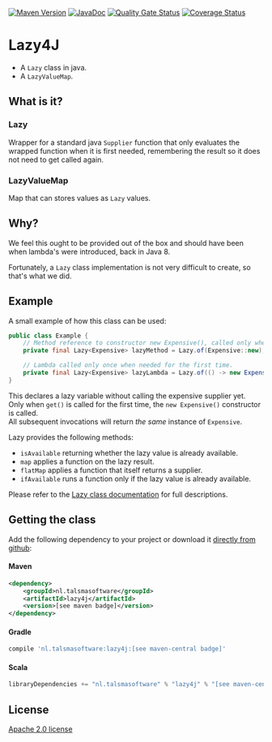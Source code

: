 [![Maven Version][maven-img]][maven]
[![JavaDoc][javadoc-img]][javadoc]
[![Quality Gate Status](https://sonarcloud.io/api/project_badges/measure?project=talsma-ict_lazy4j&metric=alert_status)](https://sonarcloud.io/summary/new_code?id=talsma-ict_lazy4j)
[![Coverage Status][coveralls-img]][coveralls]

# Lazy4J

- A `Lazy` class in java.
- A `LazyValueMap`.

## What is it?

### Lazy

Wrapper for a standard java `Supplier` function that only evaluates the wrapped function when it is first needed,
remembering the result so it does not need to get called again.

### LazyValueMap

Map that can stores values as `Lazy` values.

## Why?

We feel this ought to be provided out of the box and should have been when lambda's were introduced, back in Java 8.

Fortunately, a `Lazy` class implementation is not very difficult to create, so that's what we did.

## Example

A small example of how this class can be used:

```java
public class Example {
    // Method reference to constructor new Expensive(), called only when needed and keep the result.
    private final Lazy<Expensive> lazyMethod = Lazy.of(Expensive::new);

    // Lambda called only once when needed for the first time.
    private final Lazy<Expensive> lazyLambda = Lazy.of(() -> new Expensive());
}
```

This declares a lazy variable without calling the expensive supplier yet.  
Only when `get()` is called for the first time, the `new Expensive()` constructor is called.  
All subsequent invocations will return _the same_ instance of `Expensive`.

Lazy provides the following methods:
- `isAvailable` returning whether the lazy value is already available. 
- `map` applies a function on the lazy result.
- `flatMap` applies a function that itself returns a supplier.
- `ifAvailable` runs a function only if the lazy value is already available.

Please refer to the [Lazy class documentation][lazy-javadoc-page] for full descriptions.

## Getting the class

Add the following dependency to your project
or download it [directly from github](https://github.com/talsma-ict/lazy4j/releases):

#### Maven

```xml
<dependency>
    <groupId>nl.talsmasoftware</groupId>
    <artifactId>lazy4j</artifactId>
    <version>[see maven badge]</version>
</dependency>
```

#### Gradle

```groovy
compile 'nl.talsmasoftware:lazy4j:[see maven-central badge]'
```

#### Scala

```scala
libraryDependencies += "nl.talsmasoftware" % "lazy4j" % "[see maven-central badge]"
```

## License

[Apache 2.0 license](LICENSE)


  [maven-img]: <https://img.shields.io/maven-central/v/nl.talsmasoftware/lazy4j>
  [maven]: <http://mvnrepository.com/artifact/nl.talsmasoftware/lazy4j>
  [coveralls-img]: <https://coveralls.io/repos/github/talsma-ict/lazy4j/badge.svg>
  [coveralls]: <https://coveralls.io/github/talsma-ict/lazy4j>
  [javadoc-img]: <https://www.javadoc.io/badge/nl.talsmasoftware/lazy4j.svg>
  [javadoc]: <https://www.javadoc.io/doc/nl.talsmasoftware/lazy4j>
  [lazy-javadoc-page]: <https://www.javadoc.io/static/nl.talsmasoftware/lazy4j/2.0.0/nl.talsmasoftware.lazy4j/nl/talsmasoftware/lazy4j/package-summary.html>
  
